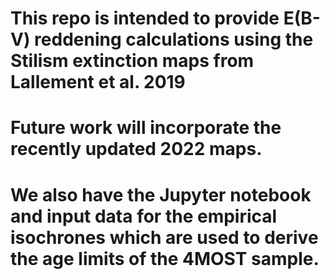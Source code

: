 # This repo is intended to provide E(B-V) reddening calculations using the Stilism extinction maps from Lallement et al. 2019
# Future work will incorporate the recently updated 2022 maps.

# We also have the Jupyter notebook and input data for the empirical isochrones which are used to derive the age limits of the 4MOST sample.
